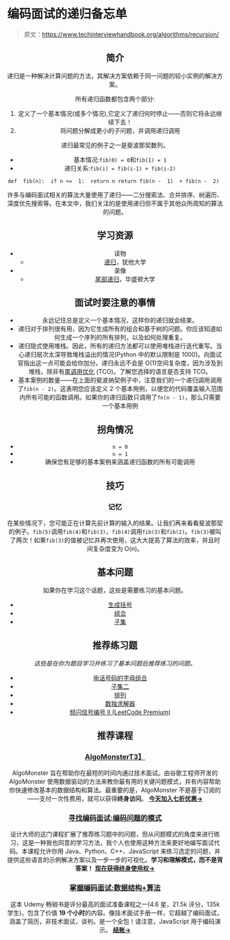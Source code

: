 # 编码面试的递归备忘单

> 原文：<https://www.techinterviewhandbook.org/algorithms/recursion/>

<header>

## 简介[](#introduction "Direct link to heading")

递归是一种解决计算问题的方法，其解决方案依赖于同一问题的较小实例的解决方案。

所有递归函数都包含两个部分:

1.  定义了一个基本情况(或多个情况),它定义了递归何时停止——否则它将永远继续下去！
2.  将问题分解成更小的子问题，并调用递归调用

递归最常见的例子之一是斐波那契数列。

*   基本情况:`fib(0) = 0`和`fib(1) = 1`
*   递归关系:`fib(i) = fib(i-1) + fib(i-2)`

```
def  fib(n):  if n <=  1:  return n return fib(n -  1)  + fib(n -  2) 
```

许多与编码面试相关的算法大量使用了递归——二分搜索法、合并排序、树遍历、深度优先搜索等。在本文中，我们关注的是使用递归但不属于其他众所周知的算法的问题。

## 学习资源[](#learning-resources "Direct link to heading")

*   读物
    *   [递归](https://www.cs.utah.edu/~germain/PPS/Topics/recursion.html)，犹他大学
*   录像
    *   [尾部递归](https://www.coursera.org/lecture/programming-languages/tail-recursion-YZic1)，华盛顿大学

## 面试时要注意的事情[](#things-to-look-out-for-during-interviews "Direct link to heading")

*   永远记住总是定义一个基本情况，这样你的递归就会结束。
*   递归对于排列很有用，因为它生成所有的组合和基于树的问题。你应该知道如何生成一个序列的所有排列，以及如何处理重复。
*   递归隐式使用堆栈。因此，所有的递归方法都可以使用堆栈进行迭代重写。当心递归层次太深导致堆栈溢出的情况(Python 中的默认限制是 1000)。向面试官指出这一点可能会给你加分。递归永远不会是 O(1)空间复杂度，因为涉及到堆栈，除非有[尾调用优化](https://stackoverflow.com/questions/310974/what-is-tail-call-optimization) (TCO)。了解您选择的语言是否支持 TCO。
*   基本案例的数量——在上面的斐波纳契例子中，注意我们的一个递归调用调用了`fib(n - 2)`。这表明您应该定义 2 个基本用例，以便您的代码覆盖输入范围内所有可能的函数调用。如果你的递归函数只调用了`fn(n - 1)`，那么只需要一个基本用例

## 拐角情况[](#corner-cases "Direct link to heading")

*   `n = 0`
*   `n = 1`
*   确保您有足够的基本案例来涵盖递归函数的所有可能调用

## 技巧[](#techniques "Direct link to heading")

### 记忆[](#memoization "Direct link to heading")

在某些情况下，您可能正在计算先前计算的输入的结果。让我们再来看看斐波那契的例子。`fib(5)`调用`fib(4)`和`fib(3)`，`fib(4)`调用`fib(3)`和`fib(2)`。`fib(3)`被叫了两次！如果`fib(3)`的值被记忆并再次使用，这大大提高了算法的效率，并且时间复杂度变为 O(n)。

## 基本问题[](#essential-questions "Direct link to heading")

如果你在学习这个话题，这些是需要练习的基本问题。

*   [生成括号](https://leetcode.com/problems/generate-parentheses/)
*   [组合](https://leetcode.com/problems/combinations/)
*   [子集](https://leetcode.com/problems/subsets/)

## 推荐练习题[](#recommended-practice-questions "Direct link to heading")

*这些是在你为题目学习并练习了基本问题后推荐练习的问题。*

*   [电话号码的字母组合](https://leetcode.com/problems/letter-combinations-of-a-phone-number/)
*   [子集二](https://leetcode.com/problems/subsets-ii/)
*   [排列](https://leetcode.com/problems/permutations/)
*   [数独求解器](https://leetcode.com/problems/sudoku-solver/)
*   [频闪信号编号 II (LeetCode Premium)](https://leetcode.com/problems/strobogrammatic-number-ii/)

## 推荐课程[](#recommended-courses "Direct link to heading")

### [AlgoMonster](https://shareasale.com/r.cfm?b=1873647&u=3114753&m=114505&urllink=&afftrack=)[T3】](#algomonster "Direct link to heading")

AlgoMonster 旨在帮助你在最短的时间内通过技术面试。由谷歌工程师开发的 AlgoMonster 使用数据驱动的方法来教你最有用的关键问题模式，并有内容帮助你快速修改基本的数据结构和算法。最重要的是，AlgoMonster 不是基于订阅的——支付一次性费用，就可以获得**终身访问**。 [**今天加入七折优惠→**](https://shareasale.com/r.cfm?b=1873647&u=3114753&m=114505&urllink=&afftrack=)

### [寻找编码面试:编码问题的模式](https://designgurus.org/link/kJSIoU?url=https%3A%2F%2Fdesigngurus.org%2Fcourse%3Fcourseid%3Dgrokking-the-coding-interview)[](#grokking-the-coding-interview-patterns-for-coding-questions "Direct link to heading")

设计大师的这门课程扩展了推荐练习题中的问题，但从问题模式的角度来进行练习，这是一种我也同意的学习方法，我个人也使用这种方法来更好地编写面试代码。本课程允许你用 Java、Python、C++、JavaScript 来练习选定的问题，并提供这些语言的示例解决方案以及一步一步的可视化。**学习和理解模式，而不是背答案！** [**现在获得终身使用权→**](https://designgurus.org/link/kJSIoU?url=https%3A%2F%2Fdesigngurus.org%2Fcourse%3Fcourseid%3Dgrokking-the-coding-interview)

### [掌握编码面试:数据结构+算法](https://fxo.co/DQpY)[](#master-the-coding-interview-data-structures--algorithms "Direct link to heading")

这本 Udemy 畅销书是评分最高的面试准备课程之一(4.6 星，21.5k 评分，135k 学生)，包含了价值 **19 个小时**的内容。像技术面试手册一样，它超越了编码面试，涵盖了简历，非技术面试，谈判。是一个全包！请注意，JavaScript 用于编码演示。 [**结账→**](https://fxo.co/DQpY)

</header>